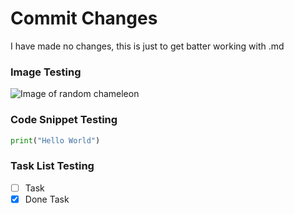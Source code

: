 # Commit Changes 
I have made no changes, this is just to get batter working with .md

### Image Testing
![Image of random chameleon](https://letsenhance.io/static/8f5e523ee6b2479e26ecc91b9c25261e/1015f/MainAfter.jpg)

### Code Snippet Testing 
```python
print("Hello World")
```

### Task List Testing
- [ ] Task
- [X] Done Task 
